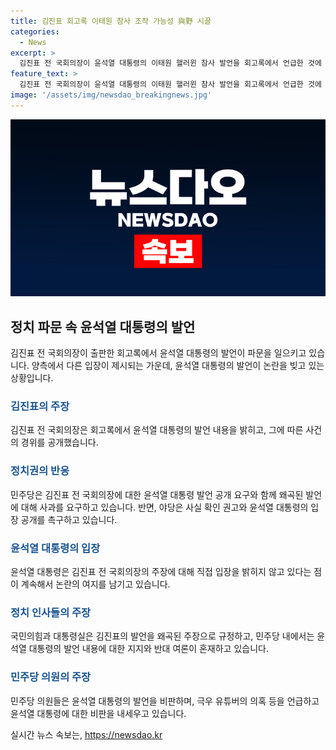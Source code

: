 ```yaml
---
title: 김진표 회고록 이태원 참사 조작 가능성 與野 시끌
categories:
  - News
excerpt: >
  김진표 전 국회의장이 윤석열 대통령의 이태원 핼러윈 참사 발언을 회고록에서 언급한 것에 대해 여당은 사과를 요구하고 야당은 직접 입장을 밝혀달라고 주장하며 파문이 일고 있다. 김 전 의장은 윤 대통령과의 대화 내용을 공개하며 파문을 일으키고, 국민의힘과 대통령실은 왜곡된 발언이라고 비판했다. 민주당은 김 전 의장의 주장을 뒷받침하며 대통령을 비판했다. 이에 관련된 정치권과 국민들의 관심이 모아지고 있다.
feature_text: >
  김진표 전 국회의장이 윤석열 대통령의 이태원 핼러윈 참사 발언을 회고록에서 언급한 것에 대해 여당은 사과를 요구하고 야당은 직접 입장을 밝혀달라고 주장하며 파문이 일고 있다. 김 전 의장은 윤 대통령과의 대화 내용을 공개하며 파문을 일으키고, 국민의힘과 대통령실은 왜곡된 발언이라고 비판했다. 민주당은 김 전 의장의 주장을 뒷받침하며 대통령을 비판했다. 이에 관련된 정치권과 국민들의 관심이 모아지고 있다.
image: '/assets/img/newsdao_breakingnews.jpg'
---
```


<p><img src="/assets/img/newsdao_breakingnews.jpg" alt="koreaapp 속보" /></p>

<h2 data-ke-size="size26">정치 파문 속 윤석열 대통령의 발언</h2>

<p data-ke-size="size16">김진표 전 국회의장이 출판한 회고록에서 윤석열 대통령의 발언이 파문을 일으키고 있습니다. 양측에서 다른 입장이 제시되는 가운데, 윤석열 대통령의 발언이 논란을 빚고 있는 상황입니다.</p>

<h3><b><span style="color: #1a5490;">김진표의 주장</span></b></h3>

<p data-ke-size="size16">김진표 전 국회의장은 회고록에서 윤석열 대통령의 발언 내용을 밝히고, 그에 따른 사건의 경위를 공개했습니다.</p>

<h3><b><span style="color: #1a5490;">정치권의 반응</span></b></h3>

<p data-ke-size="size16">민주당은 김진표 전 국회의장에 대한 윤석열 대통령 발언 공개 요구와 함께 왜곡된 발언에 대해 사과를 요구하고 있습니다. 반면, 야당은 사실 확인 권고와 윤석열 대통령의 입장 공개를 촉구하고 있습니다.</p>

<h3><b><span style="color: #1a5490;">윤석열 대통령의 입장</span></b></h3>

<p data-ke-size="size16">윤석열 대통령은 김진표 전 국회의장의 주장에 대해 직접 입장을 밝히지 않고 있다는 점이 계속해서 논란의 여지를 남기고 있습니다. </p>

<h3><b><span style="color: #1a5490;">정치 인사들의 주장</span></b></h3>

<p data-ke-size="size16">국민의힘과 대통령실은 김진표의 발언을 왜곡된 주장으로 규정하고, 민주당 내에서는 윤석열 대통령의 발언 내용에 대한 지지와 반대 여론이 혼재하고 있습니다.</p>

<h3><b><span style="color: #1a5490;">민주당 의원의 주장</span></b></h3>

<p data-ke-size="size16">민주당 의원들은 윤석열 대통령의 발언을 비판하며, 극우 유튜버의 의혹 등을 언급하고 윤석열 대통령에 대한 비판을 내세우고 있습니다.</p>
실시간 뉴스 속보는, <a href="https://newsdao.kr" rel="dofollow">https://newsdao.kr</a>


